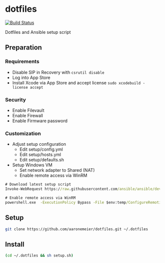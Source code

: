 # dotfiles
[![Build Status](https://gitlab.com/aaronemeier/dotfiles/badges/master/pipeline.svg)](https://gitlab.com/aaronemeier/dotfiles/-/commits/master)

Dotfiles and Ansible setup script

## Preparation
### Requirements
- Disable SIP in Recovery with `csrutil disable`
- Log into App Store
- Install Xcode via App Store and accept license `sudo xcodebuild -license accept`

### Security
- Enable Filevault
- Enable Firewall
- Enable Firmware password

### Customization
- Adjust setup configuration
    - Edit setup/config.yml
    - Edit setup/hosts.yml
    - Edit setup/defaults.sh
- Setup Windows VM
    - Set network adapter to Shared (NAT)
    - Enable remote access via WinRM
```cmd
# Download latest setup script
Invoke-WebRequest https://raw.githubusercontent.com/ansible/ansible/devel/examples/scripts/ConfigureRemotingForAnsible.ps1 -OutFile $env:temp/ConfigureRemotingForAnsible.ps1

# Enable remote access via WinRM
powershell.exe  -ExecutionPolicy Bypass -File $env:temp/ConfigureRemotingForAnsible.ps1 -CertValidityDays 3650
```

## Setup
```bash
git clone https://github.com/aaronemeier/dotfiles.git ~/.dotfiles
```

## Install
```bash
(cd ~/.dotfiles && sh setup.sh)
```
